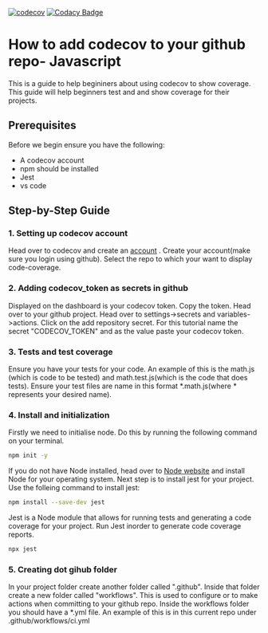 [![codecov](https://codecov.io/gh/DanielDanzo/testing-codecov/graph/badge.svg?token=tl4RAR98sH)](https://codecov.io/gh/DanielDanzo/testing-codecov)
[![Codacy Badge](https://app.codacy.com/project/badge/Grade/7ab7a87467f44a198115a8b7299cf5b9)](https://app.codacy.com/gh/DanielDanzo/testing-codecov/dashboard?utm_source=gh&utm_medium=referral&utm_content=&utm_campaign=Badge_grade)
# How to add codecov to your github repo- Javascript

This is a guide to help begininers about using codecov to show coverage. This guide will help beginners test and and show coverage for their projects.

## Prerequisites

Before we begin ensure you have the following:

- A codecov account
- npm should be installed
- Jest
- vs code

## Step-by-Step Guide

### 1. Setting up codecov account

Head over to codecov and create an [account](https://about.codecov.io/) . Create your account(make sure you login using github). Select the repo to which your want to display code-coverage. 

### 2. Adding codecov_token as secrets in github

Displayed on the dashboard is your codecov token. Copy the token. Head over to your github project. Head over to settings->secrets and variables->actions. Click on the add repository secret. For this tutorial name the secret "CODECOV_TOKEN" and as the value paste your codecov token.

### 3. Tests and test coverage

Ensure you have your tests for your code. An example of this is the math.js (which is code to be tested) and math.test.js(which is the code that does tests). Ensure your test files are name in this format *.math.js(where * represents your desired name).

### 4. Install and initialization

Firstly we need to initialise node. Do this by running the following command on your terminal.

```bash
npm init -y
```

If you do not have Node installed, head over to [Node website](https://nodejs.org/en) and install Node for your operating system. Next step is to install jest for your project. Use the folleing command to install jest:

```bash
npm install --save-dev jest
```

Jest is a Node module that allows for running tests and generating a code coverage for your project. Run Jest inorder to generate code coverage reports.

```bash
npx jest
```

### 5. Creating dot gihub folder

In your project folder create another folder called ".github". Inside that folder create a new folder called "workflows". This is used to configure or to make actions when committing to your github repo. Inside the workflows folder you should have a *.yml file. An example of this is in this current repo under .github/workflows/ci.yml

